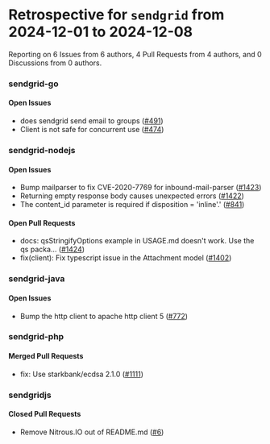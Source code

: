 # Retrospective for `sendgrid` from 2024-12-01 to 2024-12-08

Reporting on 6 Issues from 6 authors, 4 Pull Requests from 4 authors, and 0 Discussions from 0 authors.


### sendgrid-go

#### Open Issues

- does sendgrid send email to groups ([#491](https://github.com/sendgrid/sendgrid-go/issues/491))
- Client is not safe for concurrent use ([#474](https://github.com/sendgrid/sendgrid-go/issues/474))

### sendgrid-nodejs

#### Open Issues

- Bump mailparser to fix CVE-2020-7769 for inbound-mail-parser  ([#1423](https://github.com/sendgrid/sendgrid-nodejs/issues/1423))
- Returning empty response body causes unexpected errors ([#1422](https://github.com/sendgrid/sendgrid-nodejs/issues/1422))
- The content_id parameter is required if disposition = \'inline\'.' ([#841](https://github.com/sendgrid/sendgrid-nodejs/issues/841))

#### Open Pull Requests

- docs: qsStringifyOptions example in USAGE.md doesn't work. Use the qs packa… ([#1424](https://github.com/sendgrid/sendgrid-nodejs/pull/1424))
- fix(client): Fix typescript issue in the Attachment model ([#1402](https://github.com/sendgrid/sendgrid-nodejs/pull/1402))

### sendgrid-java

#### Open Issues

- Bump the http client to apache http client 5 ([#772](https://github.com/sendgrid/sendgrid-java/issues/772))

### sendgrid-php

#### Merged Pull Requests

- fix: Use starkbank/ecdsa 2.1.0 ([#1111](https://github.com/sendgrid/sendgrid-php/pull/1111))

### sendgridjs

#### Closed Pull Requests

- Remove Nitrous.IO out of README.md ([#6](https://github.com/sendgrid/sendgridjs/pull/6))